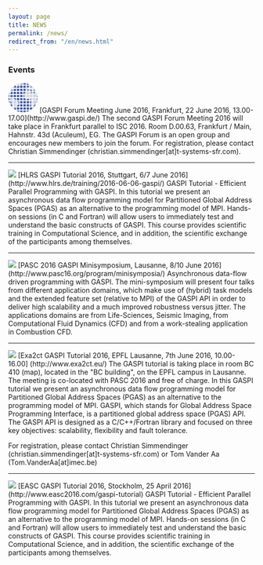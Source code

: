 ```yaml
---
layout: page
title: NEWS
permalink: /news/
redirect_from: "/en/news.html"
---
```


### Events

<img src="https://raw.githubusercontent.com/GASPI-Forum/GASPI-Forum.github.io/master/images/gaspi-logo.png" width="60" >  
[GASPI Forum Meeting June 2016, Frankfurt, 22 June 2016, 13.00-17.00](http://www.gaspi.de/)   
The second GASPI Forum Meeting 2016 will take place in Frankfurt parallel to ISC 2016. Room D.00.63, Frankfurt / Main, Hahnstr. 43d (Aculeum), EG.   
The GASPI Forum is an open group and encourages new members to join the forum.  
For registration, please contact Christian Simmendinger (christian.simmendinger[at]t-systems-sfr.com). 

---

<img src="http://www.hlrs.de/fileadmin/sys/public/images/logo.png" width="200" />  
[HLRS GASPI Tutorial 2016, Stuttgart, 6/7 June 2016](http://www.hlrs.de/training/2016-06-06-gaspi/)  
GASPI Tutorial - Efficient Parallel Programming with GASPI.  
In this tutorial we present an asynchronous data flow programming model for Partitioned Global Address Spaces (PGAS) as an alternative to the programming model of MPI. Hands-on sessions (in C and Fortran) will allow users to immediately test and understand the basic constructs of GASPI. This course provides scientific training in Computational Science, and in addition, the scientific exchange of the participants among themselves.

---

<img src="http://www.pasc16.org/fileadmin/templates/pasc16/images/pasc_logo.png" width="200" />  
[PASC 2016 GASPI Minisymposium, Lausanne, 8/10 June 2016] (http://www.pasc16.org/program/minisymposia/)  
Asynchronous data-flow driven programming with GASPI.  
The mini-symposium will present four talks from different application domains, which make use of (hybrid) task models and the extended feature set (relative to MPI) of the GASPI API in order to deliver high scalability and a much improved robustness versus jitter. The applications domains are from Life-Sciences, Seismic Imaging, from Computational Fluid Dynamics (CFD) and from a work-stealing application in Combustion CFD.
 
---

<img src="http://www.exa2ct.eu/sites/default/files/exa2ct_logo_smaller.png" width="80" />  
[Exa2ct GASPI Tutorial 2016, EPFL Lausanne, 7th June 2016, 10.00-16.00] (http://www.exa2ct.eu/)  
The GASPI tutorial is taking place in room BC 410 (map), located in the "BC building", on the EPFL campus in Lausanne. The meeting is co-located with PASC 2016 and free of charge. In this GASPI tutorial we present an asynchronous data flow programming model for Partitioned Global Address Spaces (PGAS) as an alternative to the programming model of MPI. GASPI, which stands for Global Address Space Programming Interface, is a partitioned global address space (PGAS) API. The GASPI API is designed as a C/C++/Fortran library and focused on three key objectives: scalability, flexibility and fault tolerance. 

For registration, please contact Christian Simmendinger (christian.simmendinger[at]t-systems-sfr.com) or Tom Vander Aa (Tom.VanderAa[at]imec.be) 

---

<img src="https://www.pdc.kth.se/easc2016frontpage" width="200" />  
[EASC GASPI Tutorial 2016, Stockholm, 25 April 2016](http://www.easc2016.com/gaspi-tutorial)  
GASPI Tutorial - Efficient Parallel Programming with GASPI.  
In this tutorial we present an asynchronous data flow programming model for Partitioned Global Address Spaces (PGAS) as an alternative to the programming model of MPI. Hands-on sessions (in C and Fortran) will allow users to immediately test and understand the basic constructs of GASPI. This course provides scientific training in Computational Science, and in addition, the scientific exchange of the participants among themselves.





